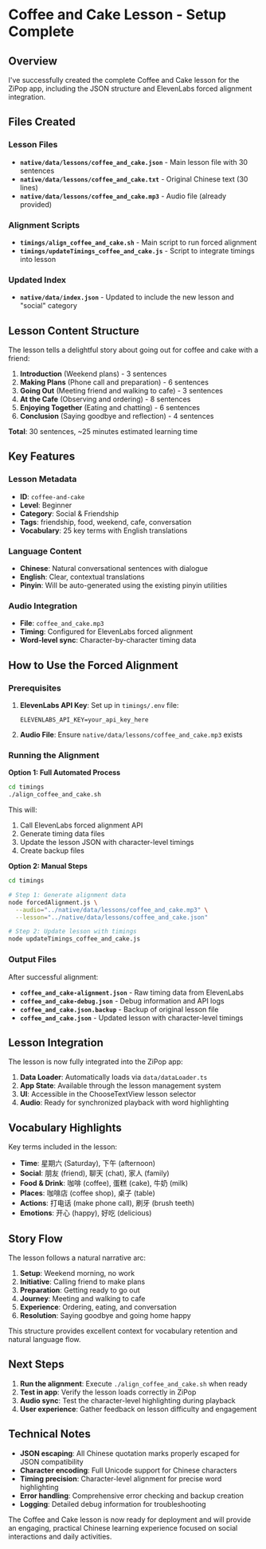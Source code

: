 # Coffee and Cake Lesson - Setup Complete

## Overview
I've successfully created the complete Coffee and Cake lesson for the ZiPop app, including the JSON structure and ElevenLabs forced alignment integration.

## Files Created

### Lesson Files
- **`native/data/lessons/coffee_and_cake.json`** - Main lesson file with 30 sentences
- **`native/data/lessons/coffee_and_cake.txt`** - Original Chinese text (30 lines)
- **`native/data/lessons/coffee_and_cake.mp3`** - Audio file (already provided)

### Alignment Scripts
- **`timings/align_coffee_and_cake.sh`** - Main script to run forced alignment
- **`timings/updateTimings_coffee_and_cake.js`** - Script to integrate timings into lesson

### Updated Index
- **`native/data/index.json`** - Updated to include the new lesson and "social" category

## Lesson Content Structure

The lesson tells a delightful story about going out for coffee and cake with a friend:

1. **Introduction** (Weekend plans) - 3 sentences
2. **Making Plans** (Phone call and preparation) - 6 sentences  
3. **Going Out** (Meeting friend and walking to cafe) - 3 sentences
4. **At the Cafe** (Observing and ordering) - 8 sentences
5. **Enjoying Together** (Eating and chatting) - 6 sentences
6. **Conclusion** (Saying goodbye and reflection) - 4 sentences

**Total**: 30 sentences, ~25 minutes estimated learning time

## Key Features

### Lesson Metadata
- **ID**: `coffee-and-cake`
- **Level**: Beginner
- **Category**: Social & Friendship
- **Tags**: friendship, food, weekend, cafe, conversation
- **Vocabulary**: 25 key terms with English translations

### Language Content
- **Chinese**: Natural conversational sentences with dialogue
- **English**: Clear, contextual translations
- **Pinyin**: Will be auto-generated using the existing pinyin utilities

### Audio Integration
- **File**: `coffee_and_cake.mp3`
- **Timing**: Configured for ElevenLabs forced alignment
- **Word-level sync**: Character-by-character timing data

## How to Use the Forced Alignment

### Prerequisites
1. **ElevenLabs API Key**: Set up in `timings/.env` file:
   ```
   ELEVENLABS_API_KEY=your_api_key_here
   ```

2. **Audio File**: Ensure `native/data/lessons/coffee_and_cake.mp3` exists

### Running the Alignment

**Option 1: Full Automated Process**
```bash
cd timings
./align_coffee_and_cake.sh
```

This will:
1. Call ElevenLabs forced alignment API
2. Generate timing data files
3. Update the lesson JSON with character-level timings
4. Create backup files

**Option 2: Manual Steps**
```bash
cd timings

# Step 1: Generate alignment data
node forcedAlignment.js \
  --audio="../native/data/lessons/coffee_and_cake.mp3" \
  --lesson="../native/data/lessons/coffee_and_cake.json"

# Step 2: Update lesson with timings
node updateTimings_coffee_and_cake.js
```

### Output Files
After successful alignment:
- **`coffee_and_cake-alignment.json`** - Raw timing data from ElevenLabs
- **`coffee_and_cake-debug.json`** - Debug information and API logs
- **`coffee_and_cake.json.backup`** - Backup of original lesson file
- **`coffee_and_cake.json`** - Updated lesson with character-level timings

## Lesson Integration

The lesson is now fully integrated into the ZiPop app:

1. **Data Loader**: Automatically loads via `data/dataLoader.ts`
2. **App State**: Available through the lesson management system
3. **UI**: Accessible in the ChooseTextView lesson selector
4. **Audio**: Ready for synchronized playback with word highlighting

## Vocabulary Highlights

Key terms included in the lesson:
- **Time**: 星期六 (Saturday), 下午 (afternoon)
- **Social**: 朋友 (friend), 聊天 (chat), 家人 (family)
- **Food & Drink**: 咖啡 (coffee), 蛋糕 (cake), 牛奶 (milk)
- **Places**: 咖啡店 (coffee shop), 桌子 (table)
- **Actions**: 打电话 (make phone call), 刷牙 (brush teeth)
- **Emotions**: 开心 (happy), 好吃 (delicious)

## Story Flow

The lesson follows a natural narrative arc:
1. **Setup**: Weekend morning, no work
2. **Initiative**: Calling friend to make plans
3. **Preparation**: Getting ready to go out
4. **Journey**: Meeting and walking to cafe
5. **Experience**: Ordering, eating, and conversation
6. **Resolution**: Saying goodbye and going home happy

This structure provides excellent context for vocabulary retention and natural language flow.

## Next Steps

1. **Run the alignment**: Execute `./align_coffee_and_cake.sh` when ready
2. **Test in app**: Verify the lesson loads correctly in ZiPop
3. **Audio sync**: Test the character-level highlighting during playback
4. **User experience**: Gather feedback on lesson difficulty and engagement

## Technical Notes

- **JSON escaping**: All Chinese quotation marks properly escaped for JSON compatibility
- **Character encoding**: Full Unicode support for Chinese characters
- **Timing precision**: Character-level alignment for precise word highlighting
- **Error handling**: Comprehensive error checking and backup creation
- **Logging**: Detailed debug information for troubleshooting

The Coffee and Cake lesson is now ready for deployment and will provide an engaging, practical Chinese learning experience focused on social interactions and daily activities. 